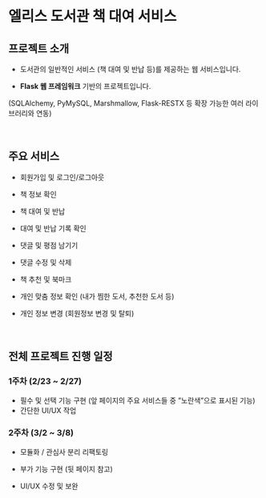 # 엘리스 도서관 책 대여 서비스

## 프로젝트 소개

- 도서관의 일반적인 서비스 (책 대여 및 반납 등)를 제공하는 웹 서비스입니다.

- **Flask 웹 프레임워크** 기반의 프로젝트입니다.

(SQLAlchemy, PyMySQL, Marshmallow, Flask-RESTX 등 확장 가능한 여러 라이브러리와 연동)

​    

## 주요 서비스

- 회원가입 및 로그인/로그아웃
- 책 정보 확인
- 책 대여 및 반납
- 대여 및 반납 기록 확인
- 댓글 및 평점 남기기

- 댓글 수정 및 삭제
- 책 추천 및 북마크
- 개인 맞춤 정보 확인 (내가 찜한 도서, 추천한 도서 등)
- 개인 정보 변경 (회원정보 변경 및 탈퇴) 

​    

## 전체 프로젝트 진행 일정

### 1주차 (2/23 ~ 2/27)

- 필수 및 선택 기능 구현 (앞 페이지의 주요 서비스들 중 ”노란색”으로 표시된 기능)
- 간단한 UI/UX 작업



### 2주차 (3/2 ~ 3/8)

- 모듈화 / 관심사 분리 리팩토링

- 부가 기능 구현 (뒷 페이지 참고)

- UI/UX 수정 및 보완

